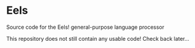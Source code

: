 # Eels
Source code for the Eels! general-purpose language processor

This repository does not still contain any usable code! Check back later...
